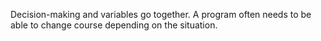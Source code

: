 Decision-making and variables go together. A program often needs to be able to change course depending on the situation.
